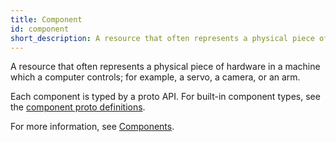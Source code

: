```yaml
---
title: Component
id: component
short_description: A resource that often represents a physical piece of hardware which a computer controls; for example, a servo, a camera, or an arm.
---
```


A resource that often represents a physical piece of hardware in a machine which a computer controls; for example, a servo, a camera, or an arm.

Each component is typed by a proto API.
For built-in component types, see the [component proto definitions](https://github.com/viamrobotics/api/tree/main/proto/viam/component).

For more information, see [Components](/configure/#components).
